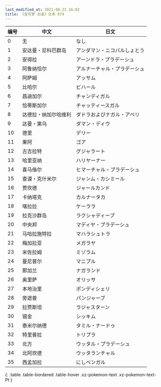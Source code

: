```yaml
---
last_modified_at: 2021-08-21 16:02
title: 《宝可梦 白金》文本 674
---
```

| 编号 | 中文 | 日文 |
| ---- | ---- | ---- |
| 0 | 无 | なし |
| 1 | 安达曼・尼科巴群岛 | アンダマン・ニコバルしょとう |
| 2 | 安得拉 | アーンドラ・プラデーシュ |
| 3 | 阿鲁纳恰尔 | アルナーチャル・プラデーシュ |
| 4 | 阿萨姆 | アッサム |
| 5 | 比哈尔 | ビハール |
| 6 | 昌迪加尔 | チャンディガル |
| 7 | 恰蒂斯加尔 | チャッティースガル |
| 8 | 达德拉・纳加尔哈维利 | ダドラおよびナガル・アベリ |
| 9 | 达曼・第乌 | ダマン・ディウ |
| 10 | 德里 | デリー |
| 11 | 果阿 | ゴア |
| 12 | 古吉拉特 | グジャラート |
| 13 | 哈里亚纳 | ハリヤーナー |
| 14 | 喜马偕尔 | ヒマーチャル・プラデーシュ |
| 15 | 查谟・克什米尔 | ジャンム・カシミール |
| 16 | 贾坎德 | ジャールカンド |
| 17 | 卡纳塔克 | カルナータカ |
| 18 | 喀拉拉 | ケーララ |
| 19 | 拉克沙群岛 | ラクシャディープ |
| 20 | 中央邦 | マディヤ・プラデーシュ |
| 21 | 马哈拉施特拉 | マハラシュトラ |
| 22 | 梅加拉亚 | メガラヤ |
| 23 | 米佐拉姆 | ミゾラム |
| 24 | 曼尼普尔 | マニプル |
| 25 | 那加兰 | ナガランド |
| 26 | 奥里萨 | オリッサ |
| 27 | 本地治里 | ポンディシェリ |
| 28 | 旁遮普 | パンジャーブ |
| 29 | 拉贾斯坦 | ラジャスターン |
| 30 | 锡金 | シッキム |
| 31 | 泰米尔纳德 | タミル・ナードゥ |
| 32 | 特里普拉 | トリプラ |
| 33 | 北方 | ウッタル・プラデーシュ |
| 34 | 北阿坎德 | ウッタランチャル |
| 35 | 西孟加拉 | にしベンガル |
{: .table .table-bordered .table-hover .xz-pokemon-text .xz-pokemon-text-Pt }